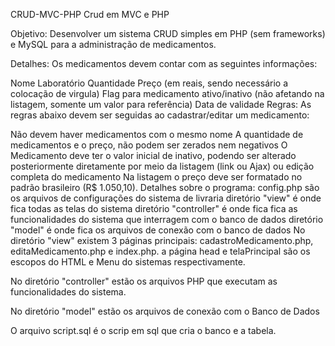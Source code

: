 CRUD-MVC-PHP
Crud em MVC e PHP

Objetivo:
Desenvolver um sistema CRUD simples em PHP (sem frameworks) e MySQL para a administração de medicamentos.

Detalhes:
Os medicamentos devem contar com as seguintes informações:

Nome
Laboratório
Quantidade
Preço (em reais, sendo necessário a colocação de virgula)
Flag para medicamento ativo/inativo (não afetando na listagem, somente um valor para referência)
Data de validade
Regras:
As regras abaixo devem ser seguidas ao cadastrar/editar um medicamento:

Não devem haver medicamentos com o mesmo nome
A quantidade de medicamentos e o preço, não podem ser zerados nem negativos
O Medicamento deve ter o valor inicial de inativo, podendo ser alterado posteriormente diretamente por meio da listagem (link ou Ajax) ou edição completa do medicamento
Na listagem o preço deve ser formatado no padrão brasileiro (R$ 1.050,10).
Detalhes sobre o programa:
config.php são os arquivos de configurações do sistema de livraria
diretório "view" é onde fica todas as telas do sistema
diretório "controller" é onde fica fica as funcionalidades do sistema que interragem com o banco de dados
diretório "model" é onde fica os arquivos de conexão com o banco de dados
No diretório "view" existem 3 páginas principais: cadastroMedicamento.php, editaMedicamento.php e index.php. a página head e telaPrincipal são os escopos do HTML e Menu do sistemas respectivamente.

No diretório "controller" estão os arquivos PHP que executam as funcionalidades do sistema.

No diretório "model" estão os arquivos de conexão com o Banco de Dados

O arquivo script.sql é o scrip em sql que cria o banco e a tabela.
